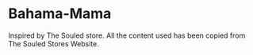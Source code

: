 # Bahama-Mama
Inspired by The Souled store.
All the content used has been copied from The Souled Stores Website.
